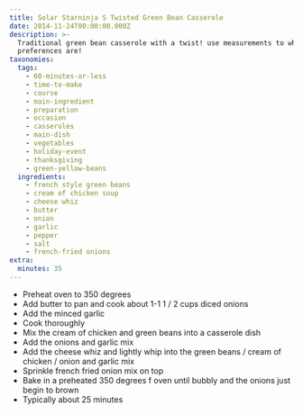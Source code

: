 ```yaml
---
title: Solar Starninja S Twisted Green Bean Casserole
date: 2014-11-24T00:00:00.000Z
description: >-
  Traditional green bean casserole with a twist! use measurements to what your
  preferences are!
taxonomies:
  tags:
    - 60-minutes-or-less
    - time-to-make
    - course
    - main-ingredient
    - preparation
    - occasion
    - casseroles
    - main-dish
    - vegetables
    - holiday-event
    - thanksgiving
    - green-yellow-beans
  ingredients:
    - french style green beans
    - cream of chicken soup
    - cheese whiz
    - butter
    - onion
    - garlic
    - pepper
    - salt
    - french-fried onions
extra:
  minutes: 35
---
```

 - Preheat oven to 350 degrees
 - Add butter to pan and cook about 1-1 1 / 2 cups diced onions
 - Add the minced garlic
 - Cook thoroughly
 - Mix the cream of chicken and green beans into a casserole dish
 - Add the onions and garlic mix
 - Add the cheese whiz and lightly whip into the green beans / cream of chicken / onion and garlic mix
 - Sprinkle french fried onion mix on top
 - Bake in a preheated 350 degrees f oven until bubbly and the onions just begin to brown
 - Typically about 25 minutes
